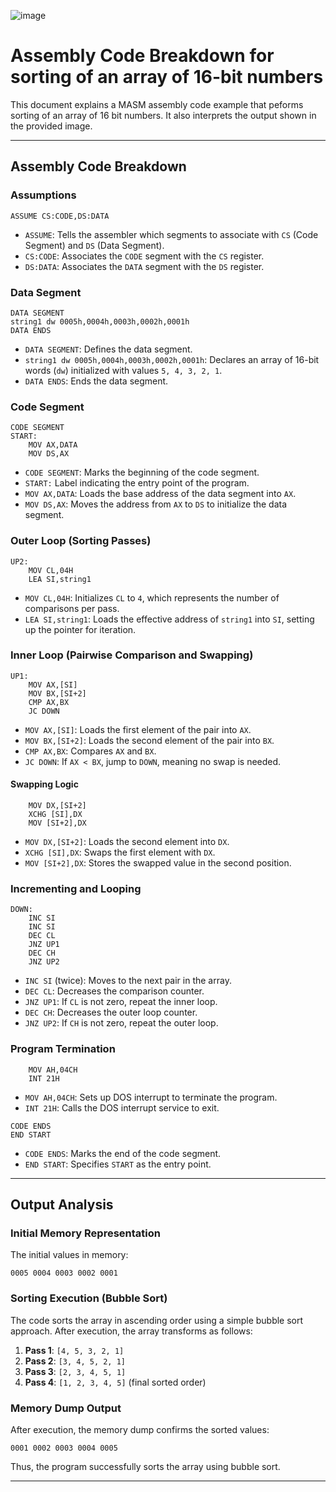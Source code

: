 ![image](https://github.com/user-attachments/assets/8d7872fd-22ec-4dd7-ba76-05798b43299b)

# Assembly Code Breakdown for sorting of an array of 16-bit numbers

This document explains a MASM assembly code example that peforms sorting of an array of 16 bit numbers. It also interprets the output shown in the provided image.

---

## Assembly Code Breakdown

### Assumptions
```assembly
ASSUME CS:CODE,DS:DATA
```
- `ASSUME`: Tells the assembler which segments to associate with `CS` (Code Segment) and `DS` (Data Segment).
- `CS:CODE`: Associates the `CODE` segment with the `CS` register.
- `DS:DATA`: Associates the `DATA` segment with the `DS` register.

### Data Segment
```assembly
DATA SEGMENT
string1 dw 0005h,0004h,0003h,0002h,0001h
DATA ENDS
```
- `DATA SEGMENT`: Defines the data segment.
- `string1 dw 0005h,0004h,0003h,0002h,0001h`: Declares an array of 16-bit words (`dw`) initialized with values `5, 4, 3, 2, 1`.
- `DATA ENDS`: Ends the data segment.

### Code Segment
```assembly
CODE SEGMENT
START:
    MOV AX,DATA
    MOV DS,AX
```
- `CODE SEGMENT`: Marks the beginning of the code segment.
- `START:` Label indicating the entry point of the program.
- `MOV AX,DATA`: Loads the base address of the data segment into `AX`.
- `MOV DS,AX`: Moves the address from `AX` to `DS` to initialize the data segment.

### Outer Loop (Sorting Passes)
```assembly
UP2:
    MOV CL,04H
    LEA SI,string1
```
- `MOV CL,04H`: Initializes `CL` to `4`, which represents the number of comparisons per pass.
- `LEA SI,string1`: Loads the effective address of `string1` into `SI`, setting up the pointer for iteration.

### Inner Loop (Pairwise Comparison and Swapping)
```assembly
UP1:
    MOV AX,[SI]
    MOV BX,[SI+2]
    CMP AX,BX
    JC DOWN
```
- `MOV AX,[SI]`: Loads the first element of the pair into `AX`.
- `MOV BX,[SI+2]`: Loads the second element of the pair into `BX`.
- `CMP AX,BX`: Compares `AX` and `BX`.
- `JC DOWN`: If `AX < BX`, jump to `DOWN`, meaning no swap is needed.

#### Swapping Logic
```assembly
    MOV DX,[SI+2]
    XCHG [SI],DX
    MOV [SI+2],DX
```
- `MOV DX,[SI+2]`: Loads the second element into `DX`.
- `XCHG [SI],DX`: Swaps the first element with `DX`.
- `MOV [SI+2],DX`: Stores the swapped value in the second position.

### Incrementing and Looping
```assembly
DOWN:
    INC SI
    INC SI
    DEC CL
    JNZ UP1
    DEC CH
    JNZ UP2
```
- `INC SI` (twice): Moves to the next pair in the array.
- `DEC CL`: Decreases the comparison counter.
- `JNZ UP1`: If `CL` is not zero, repeat the inner loop.
- `DEC CH`: Decreases the outer loop counter.
- `JNZ UP2`: If `CH` is not zero, repeat the outer loop.

### Program Termination
```assembly
    MOV AH,04CH
    INT 21H
```
- `MOV AH,04CH`: Sets up DOS interrupt to terminate the program.
- `INT 21H`: Calls the DOS interrupt service to exit.

```assembly
CODE ENDS
END START
```
- `CODE ENDS`: Marks the end of the code segment.
- `END START`: Specifies `START` as the entry point.

---

## Output Analysis

### Initial Memory Representation
The initial values in memory:
```
0005 0004 0003 0002 0001
```
### Sorting Execution (Bubble Sort)
The code sorts the array in ascending order using a simple bubble sort approach. After execution, the array transforms as follows:
1. **Pass 1**: `[4, 5, 3, 2, 1]`
2. **Pass 2**: `[3, 4, 5, 2, 1]`
3. **Pass 3**: `[2, 3, 4, 5, 1]`
4. **Pass 4**: `[1, 2, 3, 4, 5]` (final sorted order)

### Memory Dump Output
After execution, the memory dump confirms the sorted values:
```
0001 0002 0003 0004 0005
```
Thus, the program successfully sorts the array using bubble sort.

---



